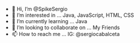 - 👋 Hi, I’m @SpikeSergio 
- 👀 I’m interested in ... Java, JavaScript, HTML, CSS
- 🌱 I’m currently learning ... Java
- 💞️ I’m looking to collaborate on ... My Friends 
- 📫 How to reach me ... IG: @sergiocabalceta 

